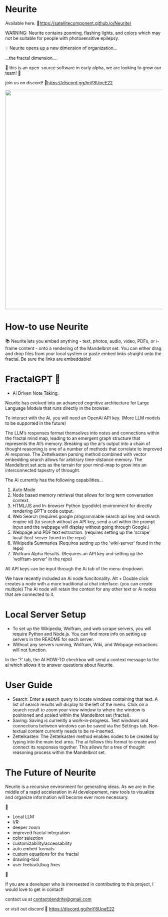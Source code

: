 # Neurite
Available here.
🔗https://satellitecomponent.github.io/Neurite/

WARNING: Neurite contains zooming, flashing lights, and colors which may not be suitable for people with photosensitive epilepsy.


💡 Neurite opens up a new dimension of organization... 


...the fractal dimension....


🚧 this is an open-source software in early alpha, we are looking to grow our team! 🚧

join us on discord!
🔗https://discord.gg/hnY8UpeE22

<img src="https://github.com/satellitecomponent/Neurite/assets/129367899/0c988328-3d18-4813-b27b-4eb60f835bbe" width="700">

# How-to use Neurite

📚 Neurite lets you embed anything - text, photos, audio, video, PDFs, or i-frame content - onto a rendering of the Mandelbrot set. You can either drag and drop files from your local system or paste embed links straight onto the fractal. Be sure the links are embeddable!

# FractalGPT 🚀

- Ai Driven Note Taking.

Neurite has evolved into an advanced cognitive architecture for Large Language Models that runs directly in the browser.

To interact with the Ai, you will need an OpenAi API key. (More LLM models to be supported in the future)

The LLM’s responses format themselves into notes and connections within the fractal mind map, leading to an emergent graph structure that represents the AI’s memory.
Breaking up the ai's output into a chain of thought reasoning is one of a number of methods that correlate to improved Ai response.
The Zettelkasten parsing method combined with vector embedding search allows for arbitrary time-distance memory.
The Mandelbrot set acts as the terrain for your mind-map to grow into an interconnected tapestry of throught.


The Ai currently has the following capabilities... 

1. Auto Mode
2. Node based memory retrieval that allows for long term conversation context.
3. HTML/JS and In-browser Python (pyodide) environment for directly rendering GPT's code output.
4. Web Search (requires google programmable search api key and search engine id)
(to search without an API key, send a url within the prompt input and the webpage will display without going through Google.)
5. Webpage and PDF text extraction. (requires setting up the 'scrape' local-host server found in the repo)
6. Wikipedia Summaries (Requires setting up the 'wiki-server' found in the repo)
7. Wolfram Alpha Results. (Requires an API key and setting up the 'wolfram-server' in the repo)

All API keys can be input through the Ai tab of the menu dropdown.

We have recently included an Ai node funcitonality.
Alt + Double click creates a node with a more traditional ai chat interface. (you can create multiple)
The Ai node will retain the context for any other text or Ai nodes that are connected to it.

# Local Server Setup
- To set up the Wikipedia, Wolfram, and web scrape servers, you will require Python and Node.js. You can find more info on setting up servers in the README for each server.
- Without any servers running, Wolfram, Wiki, and Webpage extractions will not function.

In the '?' tab, the AI HOW-TO checkbox will send a context message to the ai which allows it to answer questions about Neurite.

# User Guide
- Search: Enter a search query to locate windows containing that text. A list of search results will display to the left of the menu. Click on a search result to zoom your view window to where the window is positioned and scaled within the Mandelbrot set (fractal).
- Saving: Saving is currently a work-in-progress. Text windows and connections between windows can be saved via the Settings tab. Non-textual content currently needs to be re-inserted.
- Zettelkasten: The Zettelkasten method enables nodes to be created by typing into the main text area. The ai follows this format to create and connect its responses together. This allows for a tree of thought reasoning process within the Mandelbrot set.

# The Future of Neurite


Neurite is a recursive environment for generating ideas. As we are in the middle of a rapid acceleration in AI developement, new tools to visualize and organize information will become ever more necessary.

🚧
- Local LLM
- VR
- deeper zoom
- improved fractal integration
- color selection
- customizability/accessability
- auto embed formats
- custom equations for the fractal
- drawing-tool
- user feeback/bug fixes

🚧

If you are a developer who is intereested in contributing to this project, I would love to get in contact!

contact us at
contactdendrite@gmail.com

or visit out discord
🔗 https://discord.gg/hnY8UpeE22
